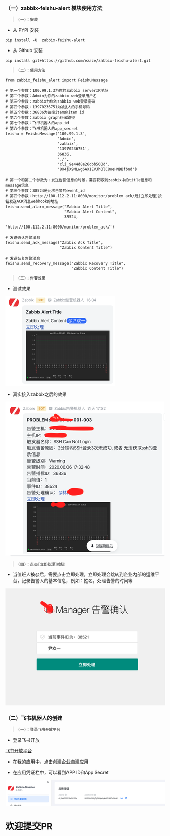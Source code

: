 ###  （一）zabbix-feishu-alert 模块使用方法

> **`(一)：安装`**

- 从 PYPI 安装

```
pip install -U  zabbix-feishu-alert
```

- 从 Github 安装

```
pip install git+https://github.com/ezaze/zabbix-feishu-alert.git
```

> **`(二)：使用方法`**

```
from zabbix_feishu_alert import FeishuMessage

# 第一个参数：100.99.1.3为你的zabbix serverIP地址
# 第二个参数：Admin为你的zabbix web登录用户名
# 第三个参数：zabbix为你的zabbix web登录密码
# 第四个参数：13970236751为被@人的手机号码
# 第五个参数：36836为监控item的item id
# 第六个参数：zabbix graph存储路径
# 第七个参数：飞书机器人的app_id
# 第八个参数：飞书机器人的app_secret
feishu = FeishuMessage('100.99.1.3',
                       'Admin',
                       'zabbix',
                       '13970236751',
                       36836,
                       './',
                       'cli_9e44d8e26dbb500d',
                       '8X4jX9MLwg6AXIEVJh0lC8oeHNDBfbnd')

# 第一个和第二个参数为：发送告警信息的时候，需要获取到zabbix中的title信息和message信息
# 第三个参数：38524是此次告警的event_id
# 第四个参数：http://100.112.2.11:8000/monitor/problem_ack/是[立即处理]按钮发送ACK消息webhook的地址
feishu.send_alarm_message("Zabbix Alert Title",
                          "Zabbix Alert Content",
                          38524,
                          'http://100.112.2.11:8000/monitor/problem_ack/')

# 发送确认告警消息
feishu.send_ack_message("Zabbix Ack Title", 
                        "Zabbix Content Title")

# 发送恢复告警消息
feishu.send_recovery_message("Zabbix Recovery Title", 
                             "Zabbix Content Title")
```

> **`(三)：告警效果`**

- 测试效果

![alert_test](./alert_test.png)

- 真实接入zabbix之后的效果

![alert_message](./alert_message.png)


> **`(四)：点击[立即处理]按钮`**

- 当值班人被@后，需要点击立即处理，立即处理会跳转到企业内部的运维平台，记录告警人的基本信息，例如：姓名，处理告警的时间等

![alert_ack_manager](./alert_ack_manager.png)


###  （二）飞书机器人的创建

> **`(一)：登录飞书开放平台`**

- 登录飞书开放

[飞书开放平台](https://open.feishu.cn/)

- 在我的应用中，点击创建企业自建应用

- 在应用凭证栏中，可以看到APP ID和App Secret

![feishu_app](./feishu_app.png)

# 欢迎提交PR
